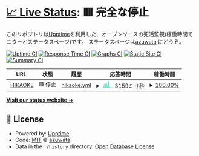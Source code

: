 # [📈 Live Status](https://azuwata.github.io/upptime): <!--live status--> **🟥 完全な停止**

このリポジトリは[Upptime](https://github.com/upptime/upptime)を利用した、オープンソースの死活監視(稼働時間モニターとステータスページ)です。 ステータスページは[azuwata](https://azuwata.github.io/upptime) にどうぞ。

[![Uptime CI](https://github.com/azuwata/upptime/workflows/Uptime%20CI/badge.svg)](https://github.com/upptime/upptime/actions?query=workflow%3A%22Uptime+CI%22)
[![Response Time CI](https://github.com/azuwata/upptime/workflows/Response%20Time%20CI/badge.svg)](https://github.com/upptime/upptime/actions?query=workflow%3A%22Response+Time+CI%22)
[![Graphs CI](https://github.com/azuwata/upptime/workflows/Graphs%20CI/badge.svg)](https://github.com/upptime/upptime/actions?query=workflow%3A%22Graphs+CI%22)
[![Static Site CI](https://github.com/azuwata/upptime/workflows/Static%20Site%20CI/badge.svg)](https://github.com/upptime/upptime/actions?query=workflow%3A%22Static+Site+CI%22)
[![Summary CI](https://github.com/azuwata/upptime/workflows/Summary%20CI/badge.svg)](https://github.com/upptime/upptime/actions?query=workflow%3A%22Summary+CI%22)

<!--start: status pages-->
<!-- This summary is generated by Upptime (https://github.com/upptime/upptime) -->
<!-- Do not edit this manually, your changes will be overwritten -->
<!-- prettier-ignore -->
| URL | 状態 | 履歴 | 応答時間 | 稼働時間 |
| --- | ------ | ------- | ------------- | ------ |
| <img alt="" src="https://favicons.githubusercontent.com/hikaoke.online" height="13"> [HIKAOKE](http://hikaoke.online) | 🟥 停止 | [hikaoke.yml](https://github.com/azuwata/upptime/commits/HEAD/history/hikaoke.yml) | <details><summary><img alt="応答時間グラフ" src="./graphs/hikaoke/response-time-week.png" height="20"> 3159ミリ秒</summary><br><a href="https://azuwata.github.io/upptime/history/hikaoke"><img alt="応答時間 1125" src="https://img.shields.io/endpoint?url=https%3A%2F%2Fraw.githubusercontent.com%2Fazuwata%2Fupptime%2FHEAD%2Fapi%2Fhikaoke%2Fresponse-time.json"></a><br><a href="https://azuwata.github.io/upptime/history/hikaoke"><img alt="24時間 応答時間 666" src="https://img.shields.io/endpoint?url=https%3A%2F%2Fraw.githubusercontent.com%2Fazuwata%2Fupptime%2FHEAD%2Fapi%2Fhikaoke%2Fresponse-time-day.json"></a><br><a href="https://azuwata.github.io/upptime/history/hikaoke"><img alt="7日 応答時間 3159" src="https://img.shields.io/endpoint?url=https%3A%2F%2Fraw.githubusercontent.com%2Fazuwata%2Fupptime%2FHEAD%2Fapi%2Fhikaoke%2Fresponse-time-week.json"></a><br><a href="https://azuwata.github.io/upptime/history/hikaoke"><img alt="30日 応答時間 1792" src="https://img.shields.io/endpoint?url=https%3A%2F%2Fraw.githubusercontent.com%2Fazuwata%2Fupptime%2FHEAD%2Fapi%2Fhikaoke%2Fresponse-time-month.json"></a><br><a href="https://azuwata.github.io/upptime/history/hikaoke"><img alt="1年 応答時間 1136" src="https://img.shields.io/endpoint?url=https%3A%2F%2Fraw.githubusercontent.com%2Fazuwata%2Fupptime%2FHEAD%2Fapi%2Fhikaoke%2Fresponse-time-year.json"></a></details> | <details><summary><a href="https://azuwata.github.io/upptime/history/hikaoke">100.00%</a></summary><a href="https://azuwata.github.io/upptime/history/hikaoke"><img alt="稼働時間 100.00%" src="https://img.shields.io/endpoint?url=https%3A%2F%2Fraw.githubusercontent.com%2Fazuwata%2Fupptime%2FHEAD%2Fapi%2Fhikaoke%2Fuptime.json"></a><br><a href="https://azuwata.github.io/upptime/history/hikaoke"><img alt="24時間の稼働時間 100.00%" src="https://img.shields.io/endpoint?url=https%3A%2F%2Fraw.githubusercontent.com%2Fazuwata%2Fupptime%2FHEAD%2Fapi%2Fhikaoke%2Fuptime-day.json"></a><br><a href="https://azuwata.github.io/upptime/history/hikaoke"><img alt="7日間の稼働時間 100.00%" src="https://img.shields.io/endpoint?url=https%3A%2F%2Fraw.githubusercontent.com%2Fazuwata%2Fupptime%2FHEAD%2Fapi%2Fhikaoke%2Fuptime-week.json"></a><br><a href="https://azuwata.github.io/upptime/history/hikaoke"><img alt="30日の稼働時間 100.00%" src="https://img.shields.io/endpoint?url=https%3A%2F%2Fraw.githubusercontent.com%2Fazuwata%2Fupptime%2FHEAD%2Fapi%2Fhikaoke%2Fuptime-month.json"></a><br><a href="https://azuwata.github.io/upptime/history/hikaoke"><img alt="1年の稼働時間 100.00%" src="https://img.shields.io/endpoint?url=https%3A%2F%2Fraw.githubusercontent.com%2Fazuwata%2Fupptime%2FHEAD%2Fapi%2Fhikaoke%2Fuptime-year.json"></a></details>

<!--end: status pages-->

[**Visit our status website →**](https://azuwata.github.io/upptime)

## 📄 License

- Powered by: [Upptime](https://github.com/upptime/upptime)
- Code: [MIT](./LICENSE) © [azuwata](https://azuwata.github.io/upptime)
- Data in the `./history` directory: [Open Database License](https://opendatacommons.org/licenses/odbl/1-0/)
